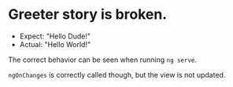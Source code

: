 # Greeter story is broken. 

- Expect: "Hello Dude!"
- Actual: "Hello World!" 

The correct behavior can be seen when running `ng serve`.

`ngOnChanges` is correctly called though, but the view is not updated.
